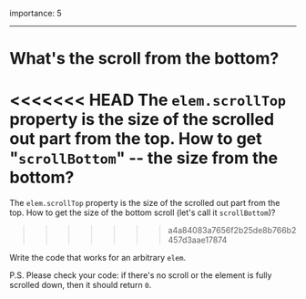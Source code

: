importance: 5

---

# What's the scroll from the bottom?

<<<<<<< HEAD
The `elem.scrollTop` property is the size of the scrolled out part from the top. How to get "`scrollBottom`" -- the size from the bottom?
=======
The `elem.scrollTop` property is the size of the scrolled out part from the top. How to get the size of the bottom scroll (let's call it `scrollBottom`)?
>>>>>>> a4a84083a7656f2b25de8b766b2457d3aae17874

Write the code that works for an arbitrary `elem`.

P.S. Please check your code: if there's no scroll or the element is fully scrolled down, then it should return `0`.
